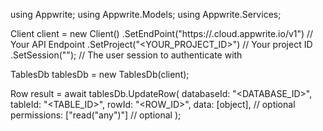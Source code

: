 using Appwrite;
using Appwrite.Models;
using Appwrite.Services;

Client client = new Client()
    .SetEndPoint("https://<REGION>.cloud.appwrite.io/v1") // Your API Endpoint
    .SetProject("<YOUR_PROJECT_ID>") // Your project ID
    .SetSession(""); // The user session to authenticate with

TablesDb tablesDb = new TablesDb(client);

Row result = await tablesDb.UpdateRow(
    databaseId: "<DATABASE_ID>",
    tableId: "<TABLE_ID>",
    rowId: "<ROW_ID>",
    data: [object], // optional
    permissions: ["read("any")"] // optional
);